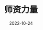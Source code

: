 ---
title: 师资力量
date: 2022-10-24
type: landing

design:
  # Default section spacing
  spacing: "6rem"

sections:
  - block: markdown
    content:
      text: |-
        {{< team-teacher-list >}}
    design:
      columns: '1'
      spacing: 
        padding: [0, 0, 0, 0]
---